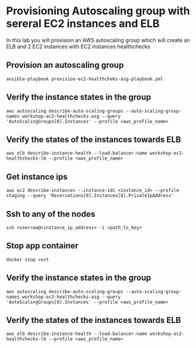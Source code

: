 # Provisioning Autoscaling group with sereral EC2 instances and ELB

In this lab you will provision an AWS autoscaling group which will create an ELB and 2 EC2 instances with EC2 instances healthchecks

## Provision an autoscaling group

```
ansible-playbook provision-ec2-healthcheks-asg-playbook.yml
```

## Verify the instance states in the group
```
aws autoscaling describe-auto-scaling-groups --auto-scaling-group-names workshop-ec2-healthchecks-asg --query 'AutoScalingGroups[0].Instances' --profile <aws_profile_name>
```

## Verify the states of the instances towards ELB
```
aws elb describe-instance-health --load-balancer-name workshop-ec2-healthchecks-lb --profile <aws_profile_name> 
``` 

## Get instance ips
```
aws ec2 describe-instances --instance-ids <instance_id> --profile staging --query 'Reservations[0].Instances[0].PrivateIpAddress'
```

## Ssh to any of the nodes
```
ssh <user>aw@<instance_ip_address> -i <path_to_key>
```

## Stop app container
```
docker stop rest
```

## Verify the instance states in the group
```
aws autoscaling describe-auto-scaling-groups --auto-scaling-group-names workshop-ec2-healthchecks-asg --query 'AutoScalingGroups[0].Instances' --profile <aws_profile_name>
```

## Verify the states of the instances towards ELB
```
aws elb describe-instance-health --load-balancer-name workshop-ec2-healthchecks-lb --profile <aws_profile_name>
```